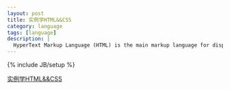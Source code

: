 ```yaml
---
layout: post
title: 实例学HTML&&CSS
category: language
tags: [language]
description: |
  HyperText Markup Language (HTML) is the main markup language for displaying web pages and other information that can be displayed in a web browser. 
---
```

{% include JB/setup %}

[实例学HTML&&CSS](http://liufei.name/language/html-css-note.html)

##

